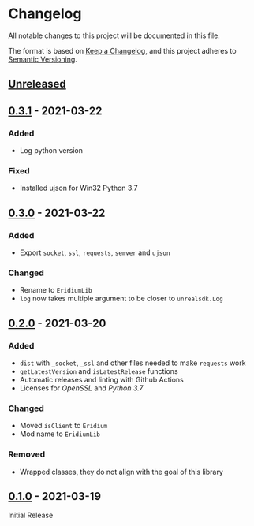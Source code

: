 # Changelog
All notable changes to this project will be documented in this file.

The format is based on [Keep a Changelog](https://keepachangelog.com/en/1.0.0/),
and this project adheres to [Semantic Versioning](https://semver.org/spec/v2.0.0.html).

## [Unreleased]

## [0.3.1] - 2021-03-22

### Added

- Log python version

### Fixed

- Installed ujson for Win32 Python 3.7

## [0.3.0] - 2021-03-22

### Added

- Export `socket`, `ssl`, `requests`, `semver` and `ujson`

### Changed

- Rename to `EridiumLib`
- `log` now takes multiple argument to be closer to `unrealsdk.Log`

## [0.2.0] - 2021-03-20

### Added

- `dist` with `_socket`, `_ssl` and other files needed to make `requests` work
- `getLatestVersion` and `isLatestRelease` functions
- Automatic releases and linting with Github Actions
- Licenses for *OpenSSL* and *Python 3.7*

### Changed

- Moved `isClient` to `Eridium`
- Mod name to `EridiumLib`

### Removed

- Wrapped classes, they do not align with the goal of this library

## [0.1.0] - 2021-03-19

Initial Release

[Unreleased]: https://github.com/RLNT/bl2_eridium/compare/v0.3.1...HEAD
[0.3.1]: https://github.com/RLNT/bl2_eridium/compare/v0.3.0...v0.3.1
[0.3.0]: https://github.com/RLNT/bl2_eridium/compare/v0.2.0...v0.3.0
[0.2.0]: https://github.com/RLNT/bl2_eridium/compare/v0.1.0...v0.2.0
[0.1.0]: https://github.com/RLNT/bl2_eridium/releases/tag/v0.1.0